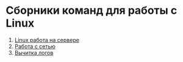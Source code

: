 # Сборники команд для работы с Linux
1. [Linux работа на сервере](https://github.com/alexandreevich/linux_checklist/blob/main/linux_app.md)
2. [Работа с сетью](https://github.com/alexandreevich/linux_checklist/blob/main/network_checklist.md)
3. [Вычитка логов](https://github.com/alexandreevich/linux_checklist/blob/main/read_logs.md)

